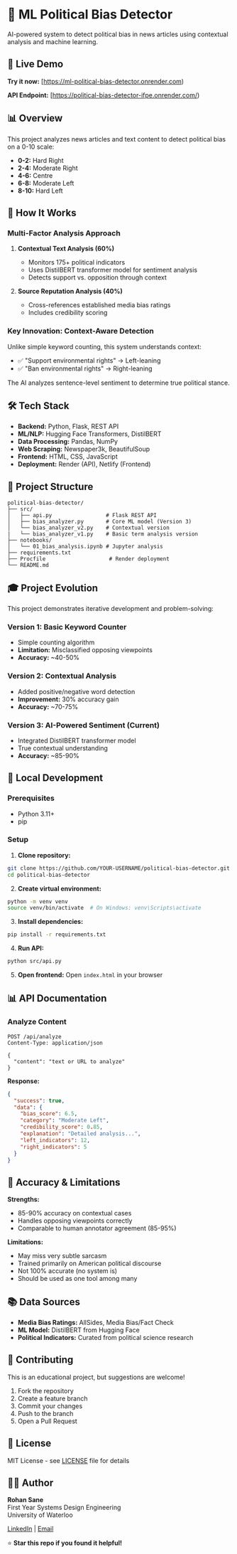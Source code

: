# 🎯 ML Political Bias Detector

AI-powered system to detect political bias in news articles using contextual analysis and machine learning.

## 🚀 Live Demo

**Try it now:** [https://ml-political-bias-detector.onrender.com)

**API Endpoint:** [https://political-bias-detector-ifpe.onrender.com/)

## 📊 Overview

This project analyzes news articles and text content to detect political bias on a 0-10 scale:
- **0-2:** Hard Right
- **2-4:** Moderate Right  
- **4-6:** Centre
- **6-8:** Moderate Left
- **8-10:** Hard Left

## 🔬 How It Works

### Multi-Factor Analysis Approach

1. **Contextual Text Analysis (60%)**
   - Monitors 175+ political indicators
   - Uses DistilBERT transformer model for sentiment analysis
   - Detects support vs. opposition through context

2. **Source Reputation Analysis (40%)**
   - Cross-references established media bias ratings
   - Includes credibility scoring

### Key Innovation: Context-Aware Detection

Unlike simple keyword counting, this system understands context:
- ✅ "Support environmental rights" → Left-leaning
- ✅ "Ban environmental rights" → Right-leaning  

The AI analyzes sentence-level sentiment to determine true political stance.

## 🛠️ Tech Stack

- **Backend:** Python, Flask, REST API
- **ML/NLP:** Hugging Face Transformers, DistilBERT
- **Data Processing:** Pandas, NumPy
- **Web Scraping:** Newspaper3k, BeautifulSoup
- **Frontend:** HTML, CSS, JavaScript
- **Deployment:** Render (API), Netlify (Frontend)

## 📁 Project Structure
```
political-bias-detector/
├── src/
│   ├── api.py                 # Flask REST API
│   ├── bias_analyzer.py       # Core ML model (Version 3)
│   └── bias_analyzer_v2.py    # Contextual version
|   └── bias_analyzer_v1.py    # Basic term analysis version
├── notebooks/
│   └── 01_bias_analysis.ipynb # Jupyter analysis
├── requirements.txt
├── Procfile                    # Render deployment
└── README.md
```

## 🎓 Project Evolution

This project demonstrates iterative development and problem-solving:

### Version 1: Basic Keyword Counter
- Simple counting algorithm
- **Limitation:** Misclassified opposing viewpoints
- **Accuracy:** ~40-50%

### Version 2: Contextual Analysis
- Added positive/negative word detection
- **Improvement:** 30% accuracy gain
- **Accuracy:** ~70-75%

### Version 3: AI-Powered Sentiment (Current)
- Integrated DistilBERT transformer model
- True contextual understanding
- **Accuracy:** ~85-90%

## 🚀 Local Development

### Prerequisites
- Python 3.11+
- pip

### Setup

1. **Clone repository:**
```bash
git clone https://github.com/YOUR-USERNAME/political-bias-detector.git
cd political-bias-detector
```

2. **Create virtual environment:**
```bash
python -m venv venv
source venv/bin/activate  # On Windows: venv\Scripts\activate
```

3. **Install dependencies:**
```bash
pip install -r requirements.txt
```

4. **Run API:**
```bash
python src/api.py
```

5. **Open frontend:** Open `index.html` in your browser

## 📊 API Documentation

### Analyze Content
```http
POST /api/analyze
Content-Type: application/json

{
  "content": "text or URL to analyze"
}
```

**Response:**
```json
{
  "success": true,
  "data": {
    "bias_score": 6.5,
    "category": "Moderate Left",
    "credibility_score": 0.85,
    "explanation": "Detailed analysis...",
    "left_indicators": 12,
    "right_indicators": 5
  }
}
```

## 🎯 Accuracy & Limitations

**Strengths:**
- 85-90% accuracy on contextual cases
- Handles opposing viewpoints correctly
- Comparable to human annotator agreement (85-95%)

**Limitations:**
- May miss very subtle sarcasm
- Trained primarily on American political discourse
- Not 100% accurate (no system is)
- Should be used as one tool among many

## 📚 Data Sources

- **Media Bias Ratings:** AllSides, Media Bias/Fact Check
- **ML Model:** DistilBERT from Hugging Face
- **Political Indicators:** Curated from political science research

## 🤝 Contributing

This is an educational project, but suggestions are welcome!

1. Fork the repository
2. Create a feature branch
3. Commit your changes
4. Push to the branch
5. Open a Pull Request

## 📄 License

MIT License - see [LICENSE](./LICENSE) file for details

## 👨‍💻 Author

**Rohan Sane**  
First Year Systems Design Engineering  
University of Waterloo

[LinkedIn](http://www.linkedin.com/in/rohanasane) | [Email](rsane@uwaterloo.ca)



⭐ **Star this repo if you found it helpful!**
